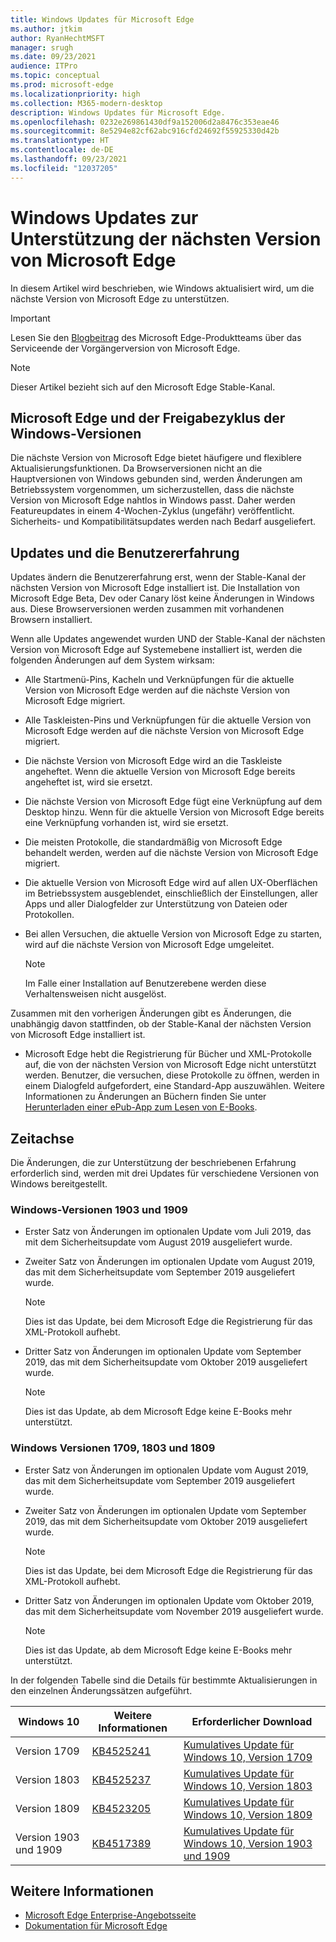 ```yaml
---
title: Windows Updates für Microsoft Edge
ms.author: jtkim
author: RyanHechtMSFT
manager: srugh
ms.date: 09/23/2021
audience: ITPro
ms.topic: conceptual
ms.prod: microsoft-edge
ms.localizationpriority: high
ms.collection: M365-modern-desktop
description: Windows Updates für Microsoft Edge.
ms.openlocfilehash: 0232e269861430df9a152006d2a8476c353eae46
ms.sourcegitcommit: 8e5294e82cf62abc916cfd24692f55925330d42b
ms.translationtype: HT
ms.contentlocale: de-DE
ms.lasthandoff: 09/23/2021
ms.locfileid: "12037205"
---
```

# <a name="windows-updates-to-support-the-next-version-of-microsoft-edge"></a>Windows Updates zur Unterstützung der nächsten Version von Microsoft Edge

In diesem Artikel wird beschrieben, wie Windows aktualisiert wird, um die nächste Version von Microsoft Edge zu unterstützen.

> [!IMPORTANT]
> Lesen Sie den [Blogbeitrag](https://aka.ms/EdgeLegacyEOS) des Microsoft Edge-Produktteams über das Serviceende der Vorgängerversion von Microsoft Edge.

> [!NOTE]
> Dieser Artikel bezieht sich auf den Microsoft Edge Stable-Kanal.

## <a name="microsoft-edge-and-the-windows-release-cycle"></a>Microsoft Edge und der Freigabezyklus der Windows-Versionen

Die nächste Version von Microsoft Edge bietet häufigere und flexiblere Aktualisierungsfunktionen. Da Browserversionen nicht an die Hauptversionen von Windows gebunden sind, werden Änderungen am Betriebssystem vorgenommen, um sicherzustellen, dass die nächste Version von Microsoft Edge nahtlos in Windows passt. Daher werden Featureupdates in einem 4-Wochen-Zyklus (ungefähr) veröffentlicht. Sicherheits- und Kompatibilitätsupdates werden nach Bedarf ausgeliefert.

## <a name="updates-and-the-user-experience"></a>Updates und die Benutzererfahrung

Updates ändern die Benutzererfahrung erst, wenn der Stable-Kanal der nächsten Version von Microsoft Edge installiert ist. Die Installation von Microsoft Edge Beta, Dev oder Canary löst keine Änderungen in Windows aus. Diese Browserversionen werden zusammen mit vorhandenen Browsern installiert.

Wenn alle Updates angewendet wurden UND der Stable-Kanal der nächsten Version von Microsoft Edge auf Systemebene installiert ist, werden die folgenden Änderungen auf dem System wirksam:

- Alle Startmenü-Pins, Kacheln und Verknüpfungen für die aktuelle Version von Microsoft Edge werden auf die nächste Version von Microsoft Edge migriert.
- Alle Taskleisten-Pins und Verknüpfungen für die aktuelle Version von Microsoft Edge werden auf die nächste Version von Microsoft Edge migriert.
- Die nächste Version von Microsoft Edge wird an die Taskleiste angeheftet. Wenn die aktuelle Version von Microsoft Edge bereits angeheftet ist, wird sie ersetzt.
- Die nächste Version von Microsoft Edge fügt eine Verknüpfung auf dem Desktop hinzu. Wenn für die aktuelle Version von Microsoft Edge bereits eine Verknüpfung vorhanden ist, wird sie ersetzt.
- Die meisten Protokolle, die standardmäßig von Microsoft Edge behandelt werden, werden auf die nächste Version von Microsoft Edge migriert.
- Die aktuelle Version von Microsoft Edge wird auf allen UX-Oberflächen im Betriebssystem ausgeblendet, einschließlich der Einstellungen, aller Apps und aller Dialogfelder zur Unterstützung von Dateien oder Protokollen.
- Bei allen Versuchen, die aktuelle Version von Microsoft Edge zu starten, wird auf die nächste Version von Microsoft Edge umgeleitet.

  > [!NOTE]
  > Im Falle einer Installation auf Benutzerebene werden diese Verhaltensweisen nicht ausgelöst.

Zusammen mit den vorherigen Änderungen gibt es Änderungen, die unabhängig davon stattfinden, ob der Stable-Kanal der nächsten Version von Microsoft Edge installiert ist.

- Microsoft Edge hebt die Registrierung für Bücher und XML-Protokolle auf, die von der nächsten Version von Microsoft Edge nicht unterstützt werden. Benutzer, die versuchen, diese Protokolle zu öffnen, werden in einem Dialogfeld aufgefordert, eine Standard-App auszuwählen. Weitere Informationen zu Änderungen an Büchern finden Sie unter [Herunterladen einer ePub-App zum Lesen von E-Books](https://nam06.safelinks.protection.outlook.com/?url=https%3A%2F%2Fsupport.microsoft.com%2Fhelp%2F4517840&data=02%7C01%7Cv-danwes%40microsoft.com%7Cc9f8571b880549c30fcf08d72be5eaf9%7C72f988bf86f141af91ab2d7cd011db47%7C1%7C0%7C637026138803983526&sdata=qtb3DvVZQ6H%2FFXnBievkl%2B%2BngAQXwl340PcH8kRc3y4%3D&reserved=0).

## <a name="timeline"></a>Zeitachse

Die Änderungen, die zur Unterstützung der beschriebenen Erfahrung erforderlich sind, werden mit drei Updates für verschiedene Versionen von Windows bereitgestellt.

### <a name="windows-versions-1903-and-1909"></a>Windows-Versionen 1903 und 1909

- Erster Satz von Änderungen im optionalen Update vom Juli 2019, das mit dem Sicherheitsupdate vom August 2019 ausgeliefert wurde.
- Zweiter Satz von Änderungen im optionalen Update vom August 2019, das mit dem Sicherheitsupdate vom September 2019 ausgeliefert wurde.

  > [!NOTE]
  > Dies ist das Update, bei dem Microsoft Edge die Registrierung für das XML-Protokoll aufhebt.

- Dritter Satz von Änderungen im optionalen Update vom September 2019, das mit dem Sicherheitsupdate vom Oktober 2019 ausgeliefert wurde.

  > [!NOTE]
  > Dies ist das Update, ab dem Microsoft Edge keine E-Books mehr unterstützt.

### <a name="windows-versions-1709-1803-and-1809"></a>Windows Versionen 1709, 1803 und 1809

- Erster Satz von Änderungen im optionalen Update vom August 2019, das mit dem Sicherheitsupdate vom September 2019 ausgeliefert wurde.
- Zweiter Satz von Änderungen im optionalen Update vom September 2019, das mit dem Sicherheitsupdate vom Oktober 2019 ausgeliefert wurde.

  > [!NOTE]
  > Dies ist das Update, bei dem Microsoft Edge die Registrierung für das XML-Protokoll aufhebt.

- Dritter Satz von Änderungen im optionalen Update vom Oktober 2019, das mit dem Sicherheitsupdate vom November 2019 ausgeliefert wurde.

  > [!NOTE]
  > Dies ist das Update, ab dem Microsoft Edge keine E-Books mehr unterstützt.

In der folgenden Tabelle sind die Details für bestimmte Aktualisierungen in den einzelnen Änderungssätzen aufgeführt.

| Windows 10 | Weitere Informationen | Erforderlicher Download |
|--|--|--|
| Version 1709 | [KB4525241](https://support.microsoft.com/help/4525241/windows-10-update-kb4525241) | [Kumulatives Update für Windows 10, Version 1709](https://www.catalog.update.microsoft.com/Search.aspx?q=4525241) |
| Version 1803  | [KB4525237](https://support.microsoft.com/help/4525237/windows-10-update-kb4525237) | [Kumulatives Update für Windows 10, Version 1803](https://www.catalog.update.microsoft.com/Search.aspx?q=KB4525237) |
| Version 1809  | [KB4523205](https://support.microsoft.com/help/4523205/windows-10-update-kb4523205) | [Kumulatives Update für Windows 10, Version 1809](https://www.catalog.update.microsoft.com/Search.aspx?q=4523205) |
| Version 1903 und 1909 |[KB4517389](https://support.microsoft.com/help/4517389/windows-10-update-kb4517389)  | [Kumulatives Update für Windows 10, Version 1903 und 1909](https://www.catalog.update.microsoft.com/Search.aspx?q=4517389) |

## <a name="see-also"></a>Weitere Informationen

- [Microsoft Edge Enterprise-Angebotsseite](https://aka.ms/EdgeEnterprise)
- [Dokumentation für Microsoft Edge](./index.yml)
